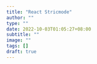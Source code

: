 ```yaml
---
title: "React Stricmode"
author: ""
type: ""
date: 2022-10-03T01:05:27+08:00
subtitle: ""
image: ""
tags: []
draft: true
---
```


